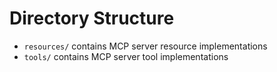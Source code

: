 # Directory Structure

- `resources/` contains MCP server resource implementations
- `tools/` contains MCP server tool implementations
